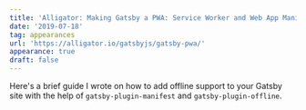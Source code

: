 ```yaml
---
title: 'Alligator: Making Gatsby a PWA: Service Worker and Web App Manifest'
date: '2019-07-18'
tag: appearances
url: 'https://alligator.io/gatsbyjs/gatsby-pwa/'
appearance: true
draft: false
---
```


Here's a brief guide I wrote on how to add offline support to your Gatsby site with the help of `gatsby-plugin-manifest` and `gatsby-plugin-offline`.